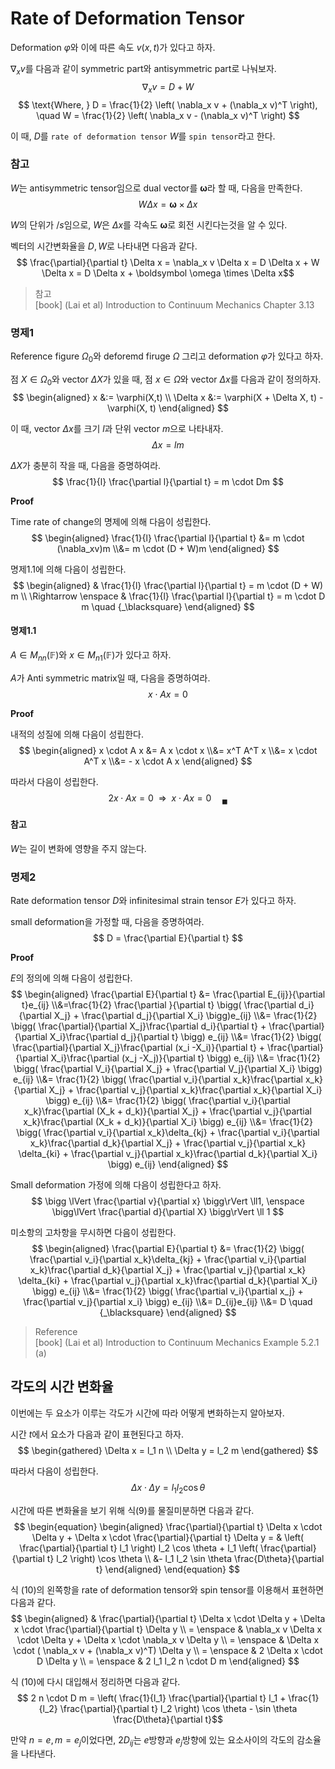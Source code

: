 # Rate of Deformation Tensor
Deformation $\varphi$와 이에 따른 속도 $v(x,t)$가 있다고 하자.

$\nabla_x v$를 다음과 같이 symmetric part와 antisymmetric part로 나눠보자.
$$ \nabla_x v = D + W $$
$$ \text{Where, } D = \frac{1}{2} \left( \nabla_x v + (\nabla_x v)^T \right), \quad W = \frac{1}{2} \left( \nabla_x v - (\nabla_x v)^T \right)  $$

이 때, $D$를 `rate of deformation tensor` $W$를 `spin tensor`라고 한다.

### 참고
$W$는 antisymmetric tensor임으로 dual vector를 $\boldsymbol \omega$라 할 때, 다음을 만족한다.
$$ W \Delta x = \boldsymbol \omega \times \Delta x $$

$W$의 단위가 $/s$임으로, $W$은 $\Delta x$를 각속도 $\boldsymbol{\omega}$로 회전 시킨다는것을 알 수 있다.

벡터의 시간변화율을 $D, W$로 나타내면 다음과 같다.
$$ \frac{\partial}{\partial t} \Delta x = \nabla_x v \Delta x = D \Delta x + W \Delta x = D \Delta x + \boldsymbol \omega \times \Delta x$$

> 참고  
> [book] (Lai et al) Introduction to Continuum Mechanics Chapter 3.13

### 명제1
Reference figure $\Omega_0$와 deforemd firuge $\Omega$ 그리고 deformation $\varphi$가 있다고 하자.

점 $X \in \Omega_0$와 vector $\Delta X$가 있을 때, 점 $x \in \Omega$와 vector $\Delta x$를 다음과 같이 정의하자.
$$ \begin{aligned} x &:= \varphi(X,t) \\ \Delta x &:= \varphi(X + \Delta X, t) - \varphi(X, t) \end{aligned} $$

이 때, vector $\Delta x$를 크기 $l$과 단위 vector $m$으로 나타내자.
$$ \Delta x = lm $$

 $\Delta X$가 충분히 작을 때, 다음을 증명하여라.
$$ \frac{1}{l} \frac{\partial l}{\partial t} = m \cdot Dm $$

**Proof**

Time rate of change의 명제에 의해 다음이 성립한다. 
$$ \begin{aligned} \frac{1}{l} \frac{\partial l}{\partial t} &= m \cdot (\nabla_xv)m \\&= m \cdot (D + W)m \end{aligned} $$

명제1.1에 의해 다음이 성립한다.
$$ \begin{aligned} & \frac{1}{l} \frac{\partial l}{\partial t} = m \cdot (D + W) m  \\ \Rightarrow \enspace & \frac{1}{l} \frac{\partial l}{\partial t} = m \cdot D m \quad {_\blacksquare}  \end{aligned} $$

#### 명제1.1
$A \in M_{nn}(\mathbb F)$와 $x \in M_{n1}(\mathbb F)$가 있다고 하자.

$A$가 Anti symmetric matrix일 때, 다음을 증명하여라.
$$ x \cdot A x = 0 $$

**Proof**

내적의 성질에 의해 다음이 성립한다.
$$ \begin{aligned} x \cdot A x &= A x \cdot x \\&= x^T A^T x \\&= x \cdot A^T x \\&= - x \cdot A x \end{aligned} $$

따라서 다음이 성립한다.
$$ 2 x \cdot Ax = 0 \enspace \Rightarrow \enspace x \cdot Ax = 0 \quad {_\blacksquare} $$

#### 참고
$W$는 길이 변화에 영향을 주지 않는다.

### 명제2
Rate deformation tensor $D$와 infinitesimal strain tensor $E$가 있다고 하자.

small deformation을 가정할 때, 다음을 증명하여라.
$$ D = \frac{\partial E}{\partial t} $$

**Proof**

$E$의 정의에 의해 다음이 성립한다.
$$ \begin{aligned} \frac{\partial E}{\partial t} &= \frac{\partial E_{ij}}{\partial t}e_{ij} \\&=\frac{1}{2} \frac{\partial }{\partial t} \bigg( \frac{\partial d_i}{\partial X_j} + \frac{\partial d_j}{\partial X_i} \bigg)e_{ij} \\&= \frac{1}{2} \bigg( \frac{\partial}{\partial X_j}\frac{\partial d_i}{\partial t} + \frac{\partial}{\partial X_i}\frac{\partial d_j}{\partial t} \bigg) e_{ij} \\&= \frac{1}{2} \bigg( \frac{\partial}{\partial X_j}\frac{\partial (x_i -X_i)}{\partial t} + \frac{\partial}{\partial X_i}\frac{\partial (x_j -X_j)}{\partial t} \bigg) e_{ij} \\&= \frac{1}{2} \bigg( \frac{\partial V_i}{\partial X_j} + \frac{\partial V_j}{\partial X_i} \bigg) e_{ij} \\&= \frac{1}{2} \bigg( \frac{\partial v_i}{\partial x_k}\frac{\partial x_k}{\partial X_j} + \frac{\partial v_j}{\partial x_k}\frac{\partial x_k}{\partial X_i} \bigg) e_{ij} \\&= \frac{1}{2} \bigg( \frac{\partial v_i}{\partial x_k}\frac{\partial (X_k + d_k)}{\partial X_j} + \frac{\partial v_j}{\partial x_k}\frac{\partial (X_k + d_k)}{\partial X_i} \bigg) e_{ij} \\&= \frac{1}{2} \bigg( \frac{\partial v_i}{\partial x_k}\delta_{kj} + \frac{\partial v_i}{\partial x_k}\frac{\partial d_k}{\partial X_j} + \frac{\partial v_j}{\partial x_k} \delta_{ki} + \frac{\partial v_j}{\partial x_k}\frac{\partial d_k}{\partial X_i} \bigg) e_{ij} \end{aligned} $$

Small deformation 가정에 의해 다음이 성립한다고 하자.
$$  \bigg \lVert \frac{\partial v}{\partial x} \bigg\rVert \ll1, \enspace \bigg\lVert \frac{\partial d}{\partial X} \bigg\rVert \ll 1 $$

미소항의 고차항을 무시하면 다음이 성립한다.
$$ \begin{aligned} \frac{\partial E}{\partial t} &= \frac{1}{2} \bigg( \frac{\partial v_i}{\partial x_k}\delta_{kj} + \frac{\partial v_i}{\partial x_k}\frac{\partial d_k}{\partial X_j} + \frac{\partial v_j}{\partial x_k} \delta_{ki} + \frac{\partial v_j}{\partial x_k}\frac{\partial d_k}{\partial X_i} \bigg) e_{ij} \\&= \frac{1}{2} \bigg( \frac{\partial v_i}{\partial x_j} + \frac{\partial v_j}{\partial x_i} \bigg) e_{ij} \\&= D_{ij}e_{ij} \\&= D \quad {_\blacksquare} \end{aligned} $$

> Reference  
> [book] (Lai et al) Introduction to Continuum Mechanics Example 5.2.1 (a)  

## 각도의 시간 변화율
이번에는 두 요소가 이루는 각도가 시간에 따라 어떻게 변화하는지 알아보자.

시간 $t$에서 요소가 다음과 같이 표현된다고 하자.
$$ \begin{gathered} \Delta x = l_1 n \\ \Delta y = l_2 m \end{gathered}  $$

따라서 다음이 성립한다.
$$ \begin{equation} \Delta x \cdot \Delta y  = l_1 l_2 \cos \theta \end{equation} $$

시간에 따른 변화율을 보기 위해 식(9)를 물질미분하면 다음과 같다.
$$ \begin{equation} \begin{aligned} \frac{\partial}{\partial t} \Delta x \cdot \Delta y + \Delta x \cdot \frac{\partial}{\partial t} \Delta y  = & \left( \frac{\partial}{\partial t} l_1 \right) l_2 \cos \theta + l_1 \left( \frac{\partial}{\partial t} l_2 \right) \cos \theta \\  &- l_1 l_2 \sin \theta \frac{D\theta}{\partial t} \end{aligned} \end{equation} $$

식 (10)의 왼쪽항을 rate of deformation tensor와 spin tensor를 이용해서 표현하면 다음과 같다.
$$ \begin{aligned} & \frac{\partial}{\partial t} \Delta x \cdot \Delta y + \Delta x \cdot \frac{\partial}{\partial t} \Delta y \\ = \enspace & \nabla_x v \Delta x \cdot \Delta y + \Delta x \cdot \nabla_x v \Delta y \\ = \enspace & \Delta x \cdot ( \nabla_x v + (\nabla_x v)^T) \Delta y \\ = \enspace & 2 \Delta x \cdot D \Delta y \\ = \enspace & 2 l_1 l_2 n \cdot D m  \end{aligned} $$

식 (10)에 다시 대입해서 정리하면 다음과 같다.
$$ 2 n \cdot D m =  \left( \frac{1}{l_1} \frac{\partial}{\partial t} l_1 + \frac{1}{l_2} \frac{\partial}{\partial t} l_2 \right) \cos \theta - \sin \theta \frac{D\theta}{\partial t}$$

만약 ${n = e,m = e_j}$이었다면, $2D_{ij}$는 $e$방향과 $e_j$방향에 있는 요소사이의 각도의 감소율을 나타낸다.


